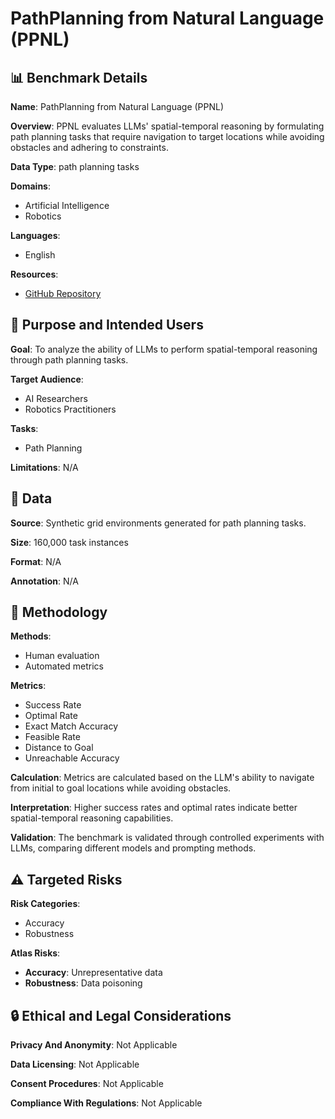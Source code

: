 # PathPlanning from Natural Language (PPNL)

## 📊 Benchmark Details

**Name**: PathPlanning from Natural Language (PPNL)

**Overview**: PPNL evaluates LLMs' spatial-temporal reasoning by formulating path planning tasks that require navigation to target locations while avoiding obstacles and adhering to constraints.

**Data Type**: path planning tasks

**Domains**:
- Artificial Intelligence
- Robotics

**Languages**:
- English

**Resources**:
- [GitHub Repository](https://github.com/username/repo)

## 🎯 Purpose and Intended Users

**Goal**: To analyze the ability of LLMs to perform spatial-temporal reasoning through path planning tasks.

**Target Audience**:
- AI Researchers
- Robotics Practitioners

**Tasks**:
- Path Planning

**Limitations**: N/A

## 💾 Data

**Source**: Synthetic grid environments generated for path planning tasks.

**Size**: 160,000 task instances

**Format**: N/A

**Annotation**: N/A

## 🔬 Methodology

**Methods**:
- Human evaluation
- Automated metrics

**Metrics**:
- Success Rate
- Optimal Rate
- Exact Match Accuracy
- Feasible Rate
- Distance to Goal
- Unreachable Accuracy

**Calculation**: Metrics are calculated based on the LLM's ability to navigate from initial to goal locations while avoiding obstacles.

**Interpretation**: Higher success rates and optimal rates indicate better spatial-temporal reasoning capabilities.

**Validation**: The benchmark is validated through controlled experiments with LLMs, comparing different models and prompting methods.

## ⚠️ Targeted Risks

**Risk Categories**:
- Accuracy
- Robustness

**Atlas Risks**:
- **Accuracy**: Unrepresentative data
- **Robustness**: Data poisoning

## 🔒 Ethical and Legal Considerations

**Privacy And Anonymity**: Not Applicable

**Data Licensing**: Not Applicable

**Consent Procedures**: Not Applicable

**Compliance With Regulations**: Not Applicable
